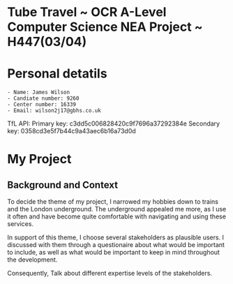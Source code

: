 # Tube Travel ~ OCR A-Level Computer Science NEA Project ~ H447(03/04)

# Personal detatils
    - Name: James Wilson
    - Candiate number: 9260
    - Center number: 16339
    - Email: wilson2j17@gbhs.co.uk

TfL API:
Primary key: 
c3dd5c006828420c9f7696a37292384e
Secondary key:
0358cd3e5f7b44c9a43aec6b16a73d0d

# My Project
## Background and Context
To decide the theme of my project, I narrowed my hobbies down to trains and the London underground. The underground appealed me more, as I use it often and have become quite comfortable with navigating and using these services. 

In support of this theme, I choose several stakeholders as plausible users. I discussed with them through a questionaire about what would be important to include, as well as what would be important to keep in mind throughout the development. 

Consequently,
Talk about different expertise levels of the stakeholders.